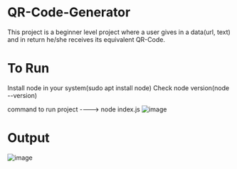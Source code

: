 # QR-Code-Generator
This project is a beginner level project where a user gives in a data(url, text) and in return he/she receives its equivalent QR-Code.
<br>
# To Run 
Install node in your system(sudo apt install node)
Check node version(node --version)

command to run project   ---->   node index.js
![image](https://github.com/SatishKumar1911/QR-Code-Generator/assets/124880943/7885bf61-85a2-4fa1-aace-710e2f4a6776)

# Output
![image](https://github.com/SatishKumar1911/QR-Code-Generator/assets/124880943/3948c754-e666-42b7-be1f-c9d706fe919d)
